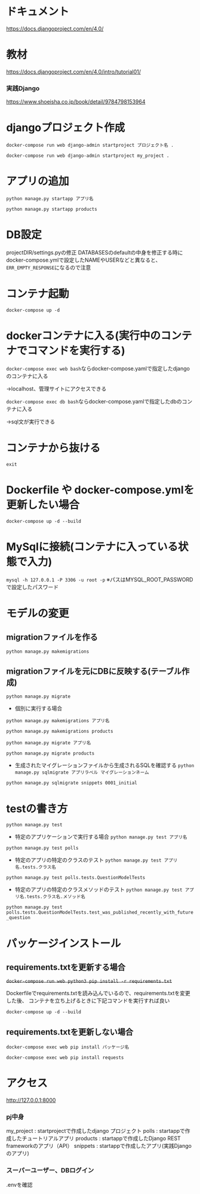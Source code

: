 # ドキュメント

https://docs.djangoproject.com/en/4.0/

# 教材

https://docs.djangoproject.com/en/4.0/intro/tutorial01/

### 実践Django
https://www.shoeisha.co.jp/book/detail/9784798153964

# djangoプロジェクト作成

`docker-compose run web django-admin startproject プロジェクト名 .`

`docker-compose run web django-admin startproject my_project .`

# アプリの追加

`python manage.py startapp アプリ名`

`python manage.py startapp products`

# DB設定

projectDIR/settings.pyの修正
DATABASESのdefaultの中身を修正する時に
docker-compose.ymlで設定したNAMEやUSERなどと異なると、`ERR_EMPTY_RESPONSE`になるので注意


# コンテナ起動

`docker-compose up -d`

# dockerコンテナに入る(実行中のコンテナでコマンドを実行する)
`docker-compose exec web bash`ならdocker-compose.yamlで指定したdjangoのコンテナに入る

→localhost、管理サイトにアクセスできる

`docker-compose exec db bash`ならdocker-compose.yamlで指定したdbのコンテナに入る

→sql文が実行できる


# コンテナから抜ける
`exit`

# Dockerfile や docker-compose.ymlを更新したい場合

`docker-compose up -d --build`

# MySqlに接続(コンテナに入っている状態で入力)
`mysql -h 127.0.0.1 -P 3306 -u root -p`
※パスはMYSQL_ROOT_PASSWORDで設定したパスワード

# モデルの変更

## migrationファイルを作る
`python manage.py makemigrations`

## migrationファイルを元にDBに反映する(テーブル作成)
`python manage.py migrate`

- 個別に実行する場合

`python manage.py makemigrations アプリ名`

`python manage.py makemigrations products`

`python manage.py migrate アプリ名`

`python manage.py migrate products`

- 生成されたマイグレーションファイルから生成されるSQLを確認する
`python manage.py sqlmigrate アプリラベル マイグレーションネーム`

`python manage.py sqlmigrate snippets 0001_initial`


# testの書き方
`python manage.py test`

- 特定のアプリケーションで実行する場合
`python manage.py test アプリ名`

`python manage.py test polls`

- 特定のアプリの特定のクラスのテスト
`python manage.py test アプリ名.tests.クラス名`

`python manage.py test polls.tests.QuestionModelTests`

- 特定のアプリの特定のクラスメソッドのテスト
`python manage.py test アプリ名.tests.クラス名.メソッド名`

`python manage.py test polls.tests.QuestionModelTests.test_was_published_recently_with_future_question`

# パッケージインストール

## requirements.txtを更新する場合

~~`docker-compose run web python3 pip install -r requirements.txt`~~

Dockerfileでrequirements.txtを読み込んでいるので、requirements.txtを変更した後、
コンテナを立ち上げるときに下記コマンドを実行すれば良い

`docker-compose up -d --build`

<!-- requirements.txtを更新して以下のコマンドを実行

`docker-compose build --no-cache` -->


## requirements.txtを更新しない場合
`docker-compose exec web pip install パッケージ名`

`docker-compose exec web pip install requests`

# アクセス

http://127.0.0.1:8000


### pj中身

my_project : startprojectで作成したdjango プロジェクト
polls : startappで作成したチュートリアルアプリ
products : startappで作成したDjango REST frameworkのアプリ（API）
snippets : startappで作成したアプリ(実践Djangoのアプリ)

### スーパーユーザー、DBログイン
.envを確認